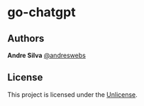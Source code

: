 # go-chatgpt

## Authors

**Andre Silva** [@andreswebs](https://github.com/andreswebs)

## License

This project is licensed under the [Unlicense](UNLICENSE.md).

